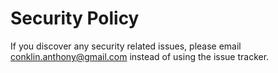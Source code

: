 # Security Policy

If you discover any security related issues, please email conklin.anthony@gmail.com instead of using the issue tracker.
